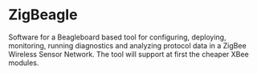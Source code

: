 ZigBeagle
=========

Software for a Beagleboard based tool for configuring, deploying, monitoring, running diagnostics and analyzing protocol data in a ZigBee Wireless Sensor Network. The tool will support at first the cheaper XBee modules.